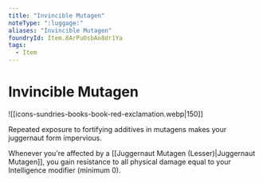 ```yaml
---
title: "Invincible Mutagen"
noteType: ":luggage:"
aliases: "Invincible Mutagen"
foundryId: Item.8ArPuOsbAo8dr1Ya
tags:
  - Item
---
```


# Invincible Mutagen
![[icons-sundries-books-book-red-exclamation.webp|150]]

Repeated exposure to fortifying additives in mutagens makes your juggernaut form impervious.

Whenever you're affected by a [[Juggernaut Mutagen (Lesser)|Juggernaut Mutagen]], you gain resistance to all physical damage equal to your Intelligence modifier (minimum 0).
